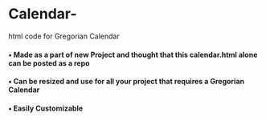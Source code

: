 # Calendar-
html code for Gregorian Calendar<br>
#### ▪️ Made as a part of new Project and thought that this calendar.html alone can be posted as a repo
#### ▪️ Can be resized and use for all your project that requires a Gregorian Calendar<br>
#### ▪️ Easily Customizable
